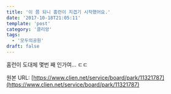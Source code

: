 ```yaml
---
title: '이 쯤 되니 홈런이 지겹기 시작했어요.'
date: '2017-10-18T21:05:11'
template: 'post'
category: '클리앙'
tags: 
  - '모두의공원'
draft: false
---
```


홈런이 도대체 몇번 째 인가여... ㄷㄷ

원본 URL: [https://www.clien.net/service/board/park/11321787](https://www.clien.net/service/board/park/11321787)